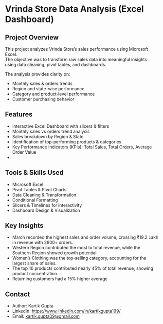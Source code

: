 # Vrinda Store Data Analysis (Excel Dashboard)

##  Project Overview
This project analyzes Vrinda Store’s sales performance using Microsoft Excel.  
The objective was to transform raw sales data into meaningful insights using data cleaning, pivot tables, and dashboards.  

The analysis provides clarity on:  
- Monthly sales & orders trends  
- Region and state-wise performance  
- Category and product-level performance  
- Customer purchasing behavior  

##  Features
- Interactive Excel Dashboard with slicers & filters  
-  Monthly sales vs orders trend analysis  
-  Sales breakdown by Region & State  
-  Identification of top-performing products & categories  
-  Key Performance Indicators (KPIs): Total Sales, Total Orders, Average Order Value
- 
##  Tools & Skills Used
- Microsoft Excel  
- Pivot Tables & Pivot Charts  
- Data Cleaning & Transformation  
- Conditional Formatting  
- Slicers & Timelines for interactivity  
- Dashboard Design & Visualization  

## Key Insights
- March recorded the highest sales and order volume, crossing ₹19.2 Lakh in revenue with 2800+ orders.  
- Western Region contributed the most to total revenue, while the Southern Region showed growth potential.  
- Women’s Clothing was the top-selling category, accounting for the largest share of sales.  
- The top 10 products contributed nearly 45% of total revenue, showing product concentration.  
- Returning customers had a 15% higher average 

## Contact
- Author: Kartik Gupta  
- LinkedIn: https://www.linkedin.com/in/kartikgupta199/ 
- Email: kartik.gupta09@gmail.com 

